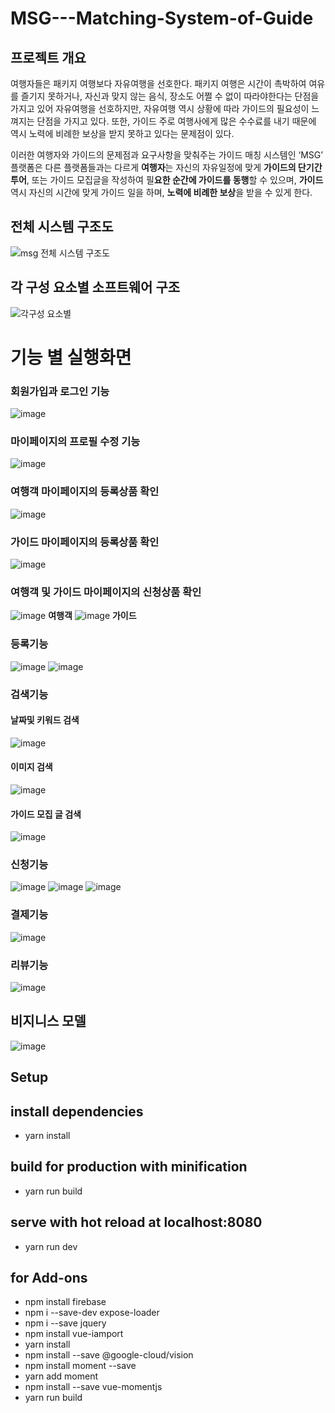 # MSG---Matching-System-of-Guide

## 프로젝트 개요 
 여행자들은 패키지 여행보다 자유여행을 선호한다. 패키지 여행은 시간이 촉박하여 여유를 즐기지 못하거나, 자신과 맞지 않는 음식, 장소도 어쩔  수 없이 따라야한다는 단점을 가지고 있어 자유여행을 선호하지만, 자유여행 역시 상황에 따라 가이드의 필요성이 느껴지는 단점을 가지고 있다. 또한, 가이드 주로 여행사에게 많은 수수료를 내기 때문에 역시 노력에 비례한 보상을 받지 못하고 있다는 문제점이 있다. 

 이러한 여행자와 가이드의 문제점과 요구사항을 맞춰주는 가이드 매칭 시스템인 ‘MSG’ 플랫폼은 다른 플랫폼들과는 다르게 **여행자**는 자신의 자유일정에 맞게 **가이드의 단기간 투어**, 또는 가이드 모집글을 작성하여 필**요한 순간에 가이드를 동행**할 수 있으며, **가이드** 역시 자신의 시간에 맞게 가이드 일을 하며, **노력에 비례한 보상**을 받을 수 있게 한다.
 
 ## 전체 시스템 구조도 
 ![msg 전체 시스템 구조도](https://user-images.githubusercontent.com/33194900/61107164-2ef21480-a4ba-11e9-9f2c-eb971a76b3a0.png)

## 각 구성 요소별 소프트웨어 구조
![각구성 요소별](https://user-images.githubusercontent.com/33194900/61107227-5e088600-a4ba-11e9-934a-7e2d3a4458f4.png)

# 기능 별 실행화면
### 회원가입과 로그인 기능
![image](https://user-images.githubusercontent.com/33194900/61107276-855f5300-a4ba-11e9-870c-9e03a2f02bf4.png)

### 마이페이지의 프로필 수정 기능
![image](https://user-images.githubusercontent.com/33194900/61107309-98722300-a4ba-11e9-9bf1-4dc0be811bb3.png)
### 여행객 마이페이지의 등록상품 확인
![image](https://user-images.githubusercontent.com/33194900/61107358-b2ac0100-a4ba-11e9-911d-671612f2aea1.png)
### 가이드 마이페이지의 등록상품 확인
![image](https://user-images.githubusercontent.com/33194900/61107399-c3f50d80-a4ba-11e9-8aa3-5f44a7869655.png)
### 여행객 및 가이드 마이페이지의 신청상품 확인
![image](https://user-images.githubusercontent.com/33194900/61107419-d2432980-a4ba-11e9-933b-63002719b901.png)
**여행객**
![image](https://user-images.githubusercontent.com/33194900/61107473-f4d54280-a4ba-11e9-821f-b8ba5973c4e5.png)
**가이드**
### 등록기능 
![image](https://user-images.githubusercontent.com/33194900/61107506-0880a900-a4bb-11e9-8b5e-f271baab0edd.png)
![image](https://user-images.githubusercontent.com/33194900/61107517-0c143000-a4bb-11e9-901d-b0a670ea81c4.png)
### 검색기능
 #### 날짜및 키워드 검색 
 ![image](https://user-images.githubusercontent.com/33194900/61107541-2221f080-a4bb-11e9-8046-cc5c267c7e52.png)
 #### 이미지 검색 
![image](https://user-images.githubusercontent.com/33194900/61107557-2817d180-a4bb-11e9-9802-91139e506ba7.png)
#### 가이드 모집 글 검색 
![image](https://user-images.githubusercontent.com/33194900/61107561-2b12c200-a4bb-11e9-944a-de1e5ccce455.png)

### 신청기능 
![image](https://user-images.githubusercontent.com/33194900/61107615-509fcb80-a4bb-11e9-8c4f-c1f7404144b0.png)
![image](https://user-images.githubusercontent.com/33194900/61107621-539abc00-a4bb-11e9-81a4-4abd89e1a3ef.png)
![image](https://user-images.githubusercontent.com/33194900/61107624-55fd1600-a4bb-11e9-91fe-6fa21e1da7fe.png)
### 결제기능 
![image](https://user-images.githubusercontent.com/33194900/61107635-5e555100-a4bb-11e9-8349-7cb5ed137b94.png)
### 리뷰기능 
![image](https://user-images.githubusercontent.com/33194900/61107650-68774f80-a4bb-11e9-972f-d3cae39273bc.png)

## 비지니스 모델 
![image](https://user-images.githubusercontent.com/33194900/61107779-a1afbf80-a4bb-11e9-96b1-b3230922460d.png)

## Setup
## install dependencies
* yarn install
## build for production with minification
* yarn run build 
## serve with hot reload at localhost:8080
* yarn run dev
## for Add-ons
* npm install firebase
* npm i --save-dev expose-loader
* npm i --save jquery
* npm install vue-iamport
* yarn install
* npm install --save @google-cloud/vision
* npm install moment --save
* yarn add moment
* npm install --save vue-momentjs
* yarn run build

